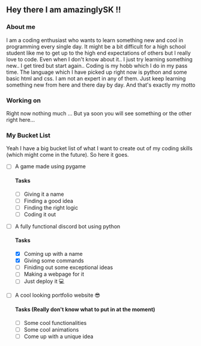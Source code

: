 ## Hey there I am amazinglySK !!

### About me

I am a coding enthusiast who wants to learn something new and cool in programming every single day. It might be a bit difficult for a high school student like me to get up to the high end expectations of others but I really love to code. Even when I don't know about it.. I just try learning something new.. I get tired but start again.. Coding is my hobb which I do in my pass time. The language which I have picked up right now is python and some basic html and css. I am not an expert in any of them. Just keep learning something new from here and there day by day. And that's exactly my motto

### Working on

Right now nothing much ... But ya soon you will see something or the other right here...

### My Bucket List

Yeah I have a big bucket list of what I want to create out of my coding skills (which might come in the future). So here it goes.

- [ ] A game made using pygame

  #### Tasks

  - [ ] Giving it a name
  - [ ] Finding a good idea
  - [ ] Finding the right logic
  - [ ] Coding it out

- [ ] A fully functional discord bot using python

  #### Tasks

  - [x] Coming up with a name
  - [x] Giving some commands
  - [ ] Finiding out some exceptional ideas
  - [ ] Making a webpage for it
  - [ ] Just deploy it 💻

- [ ] A cool looking portfolio website 😎

  #### Tasks (Really don't know what to put in at the moment)

  - [ ] Some cool functionalities
  - [ ] Some cool animations
  - [ ] Come up with a unique idea
